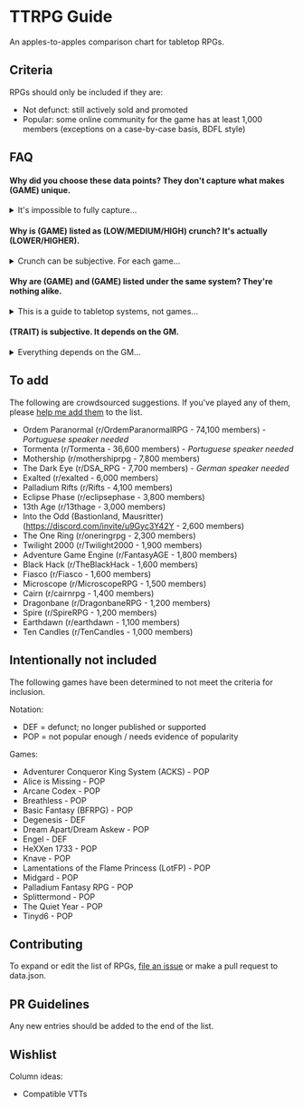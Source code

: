 # TTRPG Guide

An apples-to-apples comparison chart for tabletop RPGs.

## Criteria

RPGs should only be included if they are:

- Not defunct: still actively sold and promoted
- Popular: some online community for the game has at least 1,000 members (exceptions on a case-by-case basis, BDFL style)

## FAQ

#### Why did you choose these data points? They don't capture what makes (GAME) unique.

<details>
  <summary>It's impossible to fully capture...</summary>

  It's impossible to fully capture the spirit of a game in a single row of a table. Your favorite RPG has probably been sold short; so has mine. Still, a quick-and-dirty, point-by-point comparison is useful for people who want a broad view of tabletop RPGs or are trying to pick their next roleplaying system. If you want complete, in-depth analysis, you'll have to go to the source books (or maybe Wikipedia).

  If you want to make things better, consider [tagging your favorite RPG](https://github.com/isaaclyman/ttrpg-guide/issues/3), [filing an issue](https://github.com/isaaclyman/ttrpg-guide/issues/new/choose), or making a pull request to this repository.
</details>

#### Why is (GAME) listed as (LOW/MEDIUM/HIGH) crunch? It's actually (LOWER/HIGHER).

<details>
  <summary>Crunch can be subjective. For each game...</summary>
  
  Crunch can be subjective. For each game, rather than making the judgment call on my own, I found forum and social media threads on the topic and did my best to gather some kind of consensus. Sometimes there's a lot of dissent among the player base and that's okay! But whenever someone said "yes, the system has a lot of rules, but you can play without most of them," I ignored that. The only fair way to compare systems is the way they were designed (RAW).

  It's still possible I screwed something up. If you have in-depth experience with two of the RPGs on the list and believe they're misrepresented relative to each other, [file an issue](https://github.com/isaaclyman/ttrpg-guide/issues/new/choose) and let me know.
</details>

#### Why are (GAME) and (GAME) listed under the same system? They're nothing alike.

<details>
  <summary>This is a guide to tabletop systems, not games...</summary>
  
  This is a guide to tabletop *systems*, not games. Granted, there's significant diversity within some systems, especially loosely-defined ones like PbtA. But in my opinion, it's still useful information to group PbtA games together, and doing so helps keep the project manageable.
</details>

#### (TRAIT) is subjective. It depends on the GM.

<details>
  <summary>Everything depends on the GM...</summary>
  
  _Everything_ depends on the GM. If I included house rules and homebrew, every cell in the table would just say "it depends." I think we can all agree that's not useful.
</details>

## To add

The following are crowdsourced suggestions. If you've played any of them, please [help me add them](https://github.com/isaaclyman/ttrpg-guide/issues/new/choose) to the list.

- Ordem Paranormal (r/OrdemParanormalRPG - 74,100 members) - *Portuguese speaker needed*
- Tormenta (r/Tormenta - 36,600 members) - *Portuguese speaker needed*
- Mothership (r/mothershiprpg - 7,800 members)
- The Dark Eye (r/DSA_RPG - 7,700 members) - *German speaker needed*
- Exalted (r/exalted - 6,000 members)
- Palladium Rifts (r/Rifts - 4,100 members)
- Eclipse Phase (r/eclipsephase - 3,800 members)
- 13th Age (r/13thage - 3,000 members)
- Into the Odd (Bastionland, Mausritter) (https://discord.com/invite/u9Gyc3Y42Y - 2,600 members)
- The One Ring (r/oneringrpg - 2,300 members)
- Twilight 2000 (r/Twilight2000 - 1,900 members)
- Adventure Game Engine (r/FantasyAGE - 1,800 members)
- Black Hack (r/TheBlackHack - 1,600 members)
- Fiasco (r/Fiasco - 1,600 members)
- Microscope (r/MicroscopeRPG - 1,500 members)
- Cairn (r/cairnrpg - 1,400 members)
- Dragonbane (r/DragonbaneRPG - 1,200 members)
- Spire (r/SpireRPG - 1,200 members)
- Earthdawn (r/earthdawn - 1,100 members)
- Ten Candles (r/TenCandles - 1,000 members)

## Intentionally not included

The following games have been determined to not meet the criteria for inclusion.

Notation:

- DEF = defunct; no longer published or supported
- POP = not popular enough / needs evidence of popularity

Games:

- Adventurer Conqueror King System (ACKS) - POP
- Alice is Missing - POP
- Arcane Codex - POP
- Breathless - POP
- Basic Fantasy (BFRPG) - POP
- Degenesis - DEF
- Dream Apart/Dream Askew - POP
- Engel - DEF
- HeXXen 1733 - POP
- Knave - POP
- Lamentations of the Flame Princess (LotFP) - POP
- Midgard - POP
- Palladium Fantasy RPG - POP
- Splittermond - POP
- The Quiet Year - POP
- Tinyd6 - POP

## Contributing

To expand or edit the list of RPGs, [file an issue](https://github.com/isaaclyman/ttrpg-guide/issues/new/choose) or make a pull request to data.json.

## PR Guidelines

Any new entries should be added to the end of the list.

## Wishlist

Column ideas:

- Compatible VTTs
